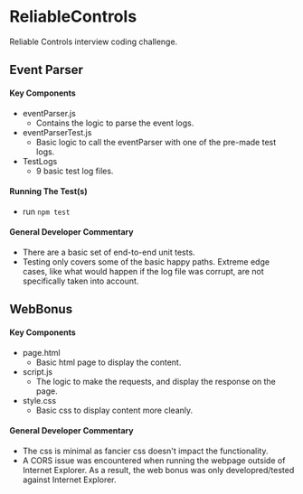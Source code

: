 # ReliableControls

Reliable Controls interview coding challenge.

## Event Parser
#### Key Components
* eventParser.js
  * Contains the logic to parse the event logs.
* eventParserTest.js
  * Basic logic to call the eventParser with one of the pre-made test logs.
* TestLogs
  * 9 basic test log files.

#### Running The Test(s)
* run `npm test`

#### General Developer Commentary
* There are a basic set of end-to-end unit tests.
* Testing only covers some of the basic happy paths. Extreme edge cases, like what would happen if the log file was corrupt, are not specifically taken into account.

## WebBonus
#### Key Components
* page.html
  * Basic html page to display the content.
* script.js
  * The logic to make the requests, and display the response on the page.
* style.css
  * Basic css to display content more cleanly.

#### General Developer Commentary
* The css is minimal as fancier css doesn't impact the functionality.
* A CORS issue was encountered when running the webpage outside of Internet Explorer. As a result, the web bonus was only developred/tested against Internet Explorer.
